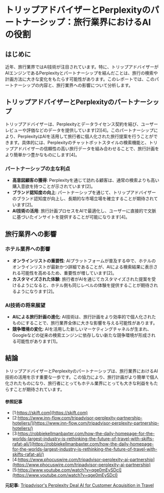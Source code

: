 # トリップアドバイザーとPerplexityのパートナーシップ：旅行業界におけるAIの役割

## はじめに

近年、旅行業界ではAI技術が注目されています。特に、トリップアドバイザーがAIエンジンであるPerplexityとパートナーシップを結んだことは、旅行の検索や計画方法に大きな変化をもたらす可能性があります。このレポートでは、このパートナーシップの内容と、旅行業界への影響について分析します。

## トリップアドバイザーとPerplexityのパートナーシップ

トリップアドバイザーは、Perplexityとデータライセンス契約を結び、ユーザーレビューや評価などのデータを提供しています[2][4]。このパートナーシップにより、PerplexityはAIを活用して旅行者に個人化された旅行提案を行うことができます。具体的には、Perplexityのチャットボットスタイルの検索機能と、トリップアドバイザーの信頼性の高い旅行データを組み合わせることで、旅行計画をより簡単かつ豊かなものにします[4]。

### パートナーシップの主な利点

- **高意図顧客の獲得**: Perplexityを通じて訪れる顧客は、通常の検索よりも高い購入意欲を持つことが示されています[2]。
- **ブランド認知度の向上**: パートナーシップを通じて、トリップアドバイザーのブランド認知度が向上し、長期的な市場立場を確立することが期待されています[2]。
- **AI技術の活用**: 旅行計画プロセスをAIで最適化し、ユーザーに直接的で文脈に基づいたインサイトを提供することが可能になります[4]。

## 旅行業界への影響

### ホテル業界への影響

- **オンラインリストの重要性**: AIプラットフォームが普及する中で、ホテルのオンラインリストが最新かつ詳細であることが、AIによる検索結果に表示される可能性を高めるため、重要性が増しています[2]。
- **カスタマイズされた体験**: 旅行者がAIを通じてカスタマイズされた提案を受けるようになると、ホテル側も同じレベルの体験を提供することが期待されるようになります[2]。

### AI技術の将来展望

- **AIによる旅行計画の進化**: AI技術は、旅行計画をより効率的で個人化されたものにすることで、旅行業界全体に大きな影響を与える可能性があります。
- **競争環境の変化**: AIを活用した新しいマーケティングチャネルが生まれ、Googleなどの従来の検索エンジンに依存しない新たな競争環境が形成される可能性があります[1]。

## 結論

トリップアドバイザーとPerplexityのパートナーシップは、旅行業界におけるAI技術の活用を示す重要な一歩です。この協力により、旅行計画がより簡単で個人化されたものになり、旅行者にとってもホテル業界にとっても大きな利益をもたらすことが期待されています。

#### 参照記事
- [1:https://skift.com](https://skift.com)
- [2:https://www.inn-flow.com/tripadvisor-perplexity-partnership-hoteliers/](https://www.inn-flow.com/tripadvisor-perplexity-partnership-hoteliers/)
- [3:https://robbiekellmanbaxter.com/how-the-daily-homepage-for-the-worlds-largest-industry-is-rethinking-the-future-of-travel-with-skifts-rafat-ali/](https://robbiekellmanbaxter.com/how-the-daily-homepage-for-the-worlds-largest-industry-is-rethinking-the-future-of-travel-with-skifts-rafat-ali/)
- [4:https://www.phocuswire.com/tripadvisor-perplexity-ai-partnership](https://www.phocuswire.com/tripadvisor-perplexity-ai-partnership)
- [5:https://www.youtube.com/watch?v=qge0mEySDcI](https://www.youtube.com/watch?v=qge0mEySDcI)


**元記事:** [Tripadvisor's Perplexity Deal AI for Customer Acquisition in Travel](https://skift.com/2025/02/20/tripadvisors-perplexity-deal-ai-for-customer-acquisition-is-now-a-thing-in-travel/)